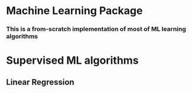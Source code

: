 # Machine Learning Package
### This is a from-scratch implementation of most of ML learning algorithms
# Supervised ML algorithms
## Linear Regression
